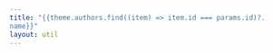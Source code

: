 ```yaml
---
title: "{{theme.authors.find((item) => item.id === params.id)?.
name}}"
layout: util
---
```


<script setup>
import AuthorDetails from 'vitepress-sls-blog-tmpl/AuthorDetails.vue'
import { useData } from 'vitepress'

const { params } = useData()
</script>

<AuthorDetails
  :authorId="params.id"
  :curPage="params.page"
  :showPopularPostsSwitch="true"
/>
